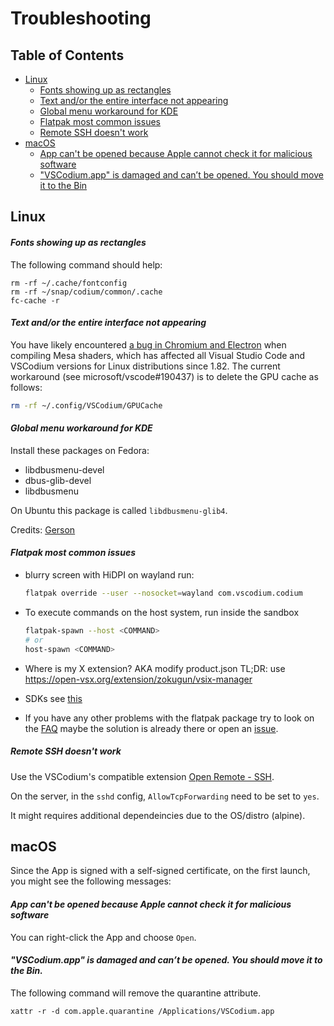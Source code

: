 # Troubleshooting

## Table of Contents

- [Linux](#linux)
  - [Fonts showing up as rectangles](#linux-fonts-rectangle)
  - [Text and/or the entire interface not appearing](#linux-rendering-glitches)
  - [Global menu workaround for KDE](#linux-kde-global-menu)
  - [Flatpak most common issues](#linux-flatpak-most-common-issues)
  - [Remote SSH doesn't work](#linux-remote-ssh)
- [macOS](#macos)
  - [App can't be opened because Apple cannot check it for malicious software](#macos-unidentified-developer)
  - ["VSCodium.app" is damaged and can’t be opened. You should move it to the Bin](#macos-quarantine)


## <a id="linux"></a>Linux

#### <a id="linux-fonts-rectangle"></a>*Fonts showing up as rectangles*

The following command should help:

```
rm -rf ~/.cache/fontconfig
rm -rf ~/snap/codium/common/.cache
fc-cache -r
```

#### <a id="linux-rendering-glitches"></a>*Text and/or the entire interface not appearing*

You have likely encountered [a bug in Chromium and Electron](microsoft/vscode#190437) when compiling Mesa shaders, which has affected all Visual Studio Code and VSCodium versions for Linux distributions since 1.82.  The current workaround (see microsoft/vscode#190437) is to delete the GPU cache as follows:

```bash
rm -rf ~/.config/VSCodium/GPUCache
```

#### <a id="linux-kde-global-menu"></a>*Global menu workaround for KDE*

Install these packages on Fedora:

* libdbusmenu-devel
* dbus-glib-devel
* libdbusmenu

On Ubuntu this package is called `libdbusmenu-glib4`.

Credits: [Gerson](https://gitlab.com/paulcarroty/vscodium-deb-rpm-repo/-/issues/91)

#### <a id="linux-flatpak-most-common-issues"></a>*Flatpak most common issues*

- blurry screen with HiDPI on wayland run:
  ```bash
  flatpak override --user --nosocket=wayland com.vscodium.codium
  ```
- To execute commands on the host system, run inside the sandbox
  ```bash
  flatpak-spawn --host <COMMAND>
  # or
  host-spawn <COMMAND>
  ```
- Where is my X extension? AKA modify product.json
  TL;DR: use https://open-vsx.org/extension/zokugun/vsix-manager

- SDKs
  see [this](https://github.com/flathub/com.vscodium.codium?tab=readme-ov-file#sdks)

- If you have any other problems with the flatpak package try to look on the [FAQ](https://github.com/flathub/com.vscodium.codium?tab=readme-ov-file#faq) maybe the solution is already there or open an [issue](https://github.com/flathub/com.vscodium.codium/issues).

##### <a id="linux-remote-ssh"></a>*Remote SSH doesn't work*

Use the VSCodium's compatible extension [Open Remote - SSH](https://open-vsx.org/extension/jeanp413/open-remote-ssh).

On the server, in the `sshd` config, `AllowTcpForwarding` need to be set to `yes`.

It might requires additional dependeincies due to the OS/distro (alpine).

## <a id="macos"></a>macOS

Since the App is signed with a self-signed certificate, on the first launch, you might see the following messages:

#### <a id="macos-unidentified-developer"></a>*App can't be opened because Apple cannot check it for malicious software*

You can right-click the App and choose `Open`.

#### <a id="macos-quarantine"></a>*"VSCodium.app" is damaged and can’t be opened. You should move it to the Bin.*

The following command will remove the quarantine attribute.

```
xattr -r -d com.apple.quarantine /Applications/VSCodium.app
```
